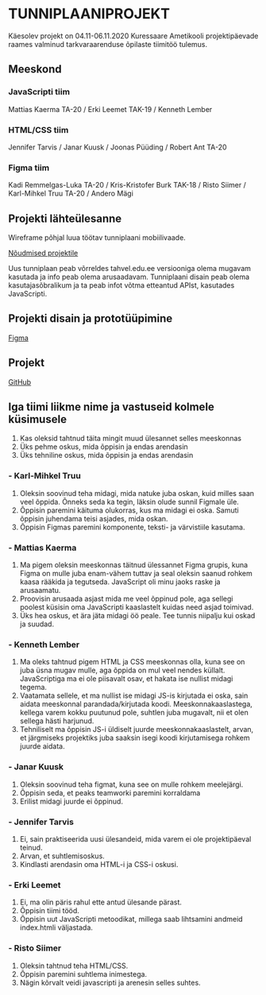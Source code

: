 # TUNNIPLAANIPROJEKT
Käesolev projekt on 04.11-06.11.2020 Kuressaare Ametikooli projektipäevade raames valminud tarkvaraarenduse õpilaste tiimitöö tulemus.

## Meeskond
### JavaScripti tiim
Mattias Kaerma TA-20 / Erki Leemet TAK-19 / Kenneth Lember

### HTML/CSS tiim
Jennifer Tarvis / Janar Kuusk / Joonas Püüding / Robert Ant TA-20

### Figma tiim
Kadi Remmelgas-Luka TA-20 / Kris-Kristofer Burk TAK-18 / Risto Siimer / Karl-Mihkel Truu TA-20 / Andero Mägi

## Projekti lähteülesanne
Wireframe põhjal luua töötav tunniplaani mobiilivaade. <br/>

[Nõudmised projektile](https://github.com/kuressaareametikool/tarkvaraprojektid/wiki/2020%E2%88%9521-PROJEKT-nr-2-%E2%80%92-Tahvli-tunniplaan)<br/>

Uus tunniplaan peab võrreldes tahvel.edu.ee versiooniga olema mugavam kasutada ja info peab olema arusaadavam. Tunniplaani disain peab olema kasutajasõbralikum ja ta peab infot võtma etteantud APIst, kasutades JavaScripti.

## Projekti disain ja prototüüpimine
[Figma](https://www.figma.com/file/O0yhjc7zTjdfMnYG9zTAi6/TA-Projekt__20-2__Tunniplaan-wireframe?node-id=6%3A13)

## Projekt
[GitHub](https://github.com/krlmhkl/tunniplaaniprojekt-tiim-v)<br/>

## Iga tiimi liikme nime ja vastuseid kolmele küsimusele
1. Kas oleksid tahtnud täita mingit muud ülesannet selles meeskonnas
2. Üks pehme oskus, mida õppisin ja endas arendasin
3. Üks tehniline oskus, mida õppisin ja endas arendasin

### - Karl-Mihkel Truu
1. Oleksin soovinud teha midagi, mida natuke juba oskan, kuid milles saan veel õppida. Õnneks seda ka tegin, läksin olude sunnil Figmale üle.
2. Õppisin paremini käituma olukorras, kus ma midagi ei oska. Samuti õppisin juhendama teisi asjades, mida oskan.
3. Õppisin Figmas paremini komponente, teksti- ja värvistiile kasutama.

### - Mattias Kaerma
1. Ma pigem oleksin meeskonnas täitnud ülessannet Figma grupis, kuna Figma on mulle juba enam-vähem tuttav ja seal oleksin saanud rohkem kaasa rääkida ja tegutseda. JavaScript oli minu jaoks raske ja arusaamatu.
2. Proovisin arusaada asjast mida me veel õppinud pole, aga sellegi poolest küsisin oma JavaScripti kaaslastelt kuidas need asjad toimivad.
3. Üks hea oskus, et ära jäta midagi öö peale. Tee tunnis niipalju kui oskad ja suudad.

### - Kenneth Lember
1. Ma oleks tahtnud pigem HTML ja CSS meeskonnas olla, kuna see on juba üsna mugav mulle, aga õppida on mul veel nendes küllalt. JavaScriptiga ma ei ole piisavalt osav, et hakata ise nullist midagi tegema.
2. Vaatamata sellele, et ma nullist ise midagi JS-is kirjutada ei oska, sain aidata meeskonnal parandada/kirjutada koodi. Meeskonnakaaslastega, kellega varem kokku puutunud pole, suhtlen juba mugavalt, nii et olen sellega hästi harjunud.
3. Tehniliselt ma õppisin JS-i üldiselt juurde meeskonnakaaslastelt, arvan, et järgmiseks projektiks juba saaksin isegi koodi kirjutamisega rohkem juurde aidata.

### - Janar Kuusk
1. Oleksin soovinud teha figmat, kuna see on mulle rohkem meelejärgi.
2. Õppisin seda, et peaks teamworki paremini korraldama
3. Erilist midagi juurde ei õppinud.

### - Jennifer Tarvis
1. Ei, sain praktiseerida uusi ülesandeid, mida varem ei ole projektipäeval teinud.
2. Arvan, et suhtlemisoskus.
3. Kindlasti arendasin oma HTML-i ja CSS-i oskusi.

### - Erki Leemet
1. Ei, ma olin päris rahul ette antud ülesande pärast.
2. Õppisin tiimi tööd.
3. Õppisin uut JavaScripti metoodikat, millega saab lihtsamini andmeid index.htmli väljastada.

### - Risto Siimer
1. Oleksin tahtnud teha HTML/CSS.
2. Õppisin paremini suhtlema inimestega.
3. Nägin kõrvalt veidi javascripti ja arenesin selles suhtes.
